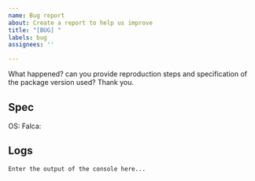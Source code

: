 ```yaml
---
name: Bug report
about: Create a report to help us improve
title: "[BUG] "
labels: bug
assignees: ''

---
```


What happened? can you provide reproduction steps and specification of the package version used? Thank you.

## Spec

OS: 
Falca:

## Logs

```
Enter the output of the console here...
```
